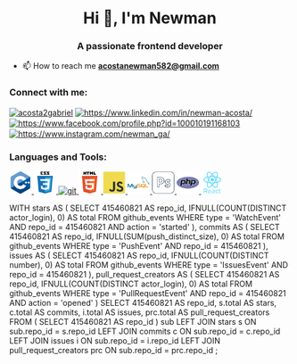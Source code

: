 <h1 align="center">Hi 👋, I'm Newman</h1>
<h3 align="center">A passionate frontend developer</h3>

- 📫 How to reach me **acostanewman582@gmail.com**

<h3 align="left">Connect with me:</h3>
<p align="left">
<a href="https://twitter.com/acosta2gabriel" target="_blank"><img align="center" src="https://raw.githubusercontent.com/rahuldkjain/github-profile-readme-generator/master/src/images/icons/Social/twitter.svg" target="_blank" alt="acosta2gabriel" height="30" width="40" /></a>
<a href="https://www.linkedin.com/in/newman-acosta/" target="_blank"><img align="center" src="https://raw.githubusercontent.com/rahuldkjain/github-profile-readme-generator/master/src/images/icons/Social/linked-in-alt.svg" alt="https://www.linkedin.com/in/newman-acosta/" height="30" width="40" /></a>
<a href="https://www.facebook.com/profile.php?id=100010191168103" target="_blank"><img align="center" src="https://raw.githubusercontent.com/rahuldkjain/github-profile-readme-generator/master/src/images/icons/Social/facebook.svg" alt="https://www.facebook.com/profile.php?id=100010191168103" height="30" width="40" /></a>
<a href="https://www.instagram.com/newman_ga/" target="_blank"><img align="center" src="https://raw.githubusercontent.com/rahuldkjain/github-profile-readme-generator/master/src/images/icons/Social/instagram.svg" alt="https://www.instagram.com/newman_ga/" height="30" width="40" /></a>
</p>

<h3 align="left">Languages and Tools:</h3>
<p align="left"> <a href="https://www.w3schools.com/cpp/" target="_blank" rel="noreferrer"> <img src="https://raw.githubusercontent.com/devicons/devicon/master/icons/cplusplus/cplusplus-original.svg" alt="cplusplus" width="40" height="40"/> </a> <a href="https://www.w3schools.com/css/" target="_blank" rel="noreferrer"> <img src="https://raw.githubusercontent.com/devicons/devicon/master/icons/css3/css3-original-wordmark.svg" alt="css3" width="40" height="40"/> </a> <a href="https://git-scm.com/" target="_blank" rel="noreferrer"> <img src="https://www.vectorlogo.zone/logos/git-scm/git-scm-icon.svg" alt="git" width="40" height="40"/> </a> <a href="https://www.w3.org/html/" target="_blank" rel="noreferrer"> <img src="https://raw.githubusercontent.com/devicons/devicon/master/icons/html5/html5-original-wordmark.svg" alt="html5" width="40" height="40"/> </a> <a href="https://developer.mozilla.org/en-US/docs/Web/JavaScript" target="_blank" rel="noreferrer"> <img src="https://raw.githubusercontent.com/devicons/devicon/master/icons/javascript/javascript-original.svg" alt="javascript" width="40" height="40"/> </a> <a href="https://www.mysql.com/" target="_blank" rel="noreferrer"> <img src="https://raw.githubusercontent.com/devicons/devicon/master/icons/mysql/mysql-original-wordmark.svg" alt="mysql" width="40" height="40"/> </a> <a href="https://www.photoshop.com/en" target="_blank" rel="noreferrer"> <img src="https://raw.githubusercontent.com/devicons/devicon/master/icons/photoshop/photoshop-line.svg" alt="photoshop" width="40" height="40"/> </a> <a href="https://www.php.net" target="_blank" rel="noreferrer"> <img src="https://raw.githubusercontent.com/devicons/devicon/master/icons/php/php-original.svg" alt="php" width="40" height="40"/> </a> <a href="https://reactjs.org/" target="_blank" rel="noreferrer"> <img src="https://raw.githubusercontent.com/devicons/devicon/master/icons/react/react-original-wordmark.svg" alt="react" width="40" height="40"/> </a> </p>

WITH stars AS (
    SELECT
        415460821 AS repo_id, IFNULL(COUNT(DISTINCT actor_login), 0) AS total
    FROM github_events
    WHERE
        type = 'WatchEvent'
        AND repo_id = 415460821
        AND action = 'started'
), commits AS (
    SELECT
        415460821 AS repo_id, IFNULL(SUM(push_distinct_size), 0) AS total
    FROM github_events
    WHERE
        type = 'PushEvent'
        AND repo_id = 415460821
), issues AS (
    SELECT
        415460821 AS repo_id, IFNULL(COUNT(DISTINCT number), 0) AS total
    FROM github_events
    WHERE
        type = 'IssuesEvent'
        AND repo_id = 415460821
), pull_request_creators AS (
    SELECT
        415460821 AS repo_id, IFNULL(COUNT(DISTINCT actor_login), 0) AS total
    FROM github_events
    WHERE
        type = 'PullRequestEvent'
        AND repo_id = 415460821
        AND action = 'opened'
)
SELECT
    415460821 AS repo_id,
    s.total AS stars,
    c.total AS commits,
    i.total AS issues,
    prc.total AS pull_request_creators
FROM (
    SELECT 415460821 AS repo_id
) sub
LEFT JOIN stars s ON sub.repo_id = s.repo_id
LEFT JOIN commits c ON sub.repo_id = c.repo_id
LEFT JOIN issues i ON sub.repo_id = i.repo_id
LEFT JOIN pull_request_creators prc ON sub.repo_id = prc.repo_id
;
